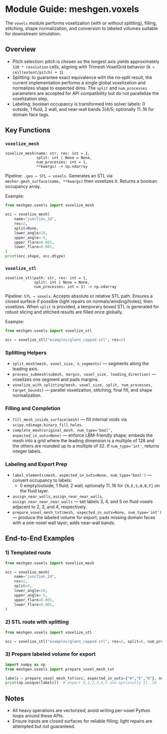 # Module Guide: meshgen.voxels

The `voxels` module performs voxelization (with or without splitting), filling, stitching, shape normalization, and conversion to labeled volumes suitable for downstream simulation.

## Overview

- Pitch selection: pitch is chosen so the longest axis yields approximately `128 * resolution` cells, aligning with Trimesh VoxelGrid behavior (`N ≈ ceil(extent/pitch) + 1`).
- Splitting: to guarantee exact equivalence with the no‑split result, the current implementation performs a single global voxelization and normalizes shape to expected dims. The `split` and `num_processes` parameters are accepted for API compatibility but do not parallelize the voxelization step.
- Labeling: boolean occupancy is transformed into solver labels: 0 outside, 1 fluid, 2 wall, and near‑wall bands 3/4/5; optionally 11..16 for domain face tags.

## Key Functions

### `voxelize_mesh`

```
voxelize_mesh(name: str, res: int = 1,
              split: int | None = None,
              num_processes: int = 1,
              **kwargs) -> np.ndarray
```

Pipeline: `.geo → STL → voxels`. Generates an STL via `mesher.gmsh_surface(name, **kwargs)` then voxelizes it. Returns a boolean occupancy array.

Example:

```python
from meshgen.voxels import voxelize_mesh

occ = voxelize_mesh(
    name="junction_2d",
    res=2,
    split=None,
    lower_angle=10,
    upper_angle=-5,
    upper_flare=0.001,
    lower_flare=0.001,
)
print(occ.shape, occ.dtype)
```

### `voxelize_stl`

```
voxelize_stl(path: str, res: int = 1,
             split: int | None = None,
             num_processes: int = 1) -> np.ndarray
```

Pipeline: `STL → voxels`. Accepts absolute or relative STL path. Ensures a closed surface if possible (light repairs on normals/winding/holes); then voxelizes. When `split` is provided, a temporary boxed STL is generated for robust slicing and stitched results are filled once globally.

Example:

```python
from meshgen.voxels import voxelize_stl

occ = voxelize_stl("examples/glenn_capped.stl", res=2)
```

### Splitting Helpers

- `split_mesh(mesh, voxel_size, n_segments)` — segments along the leading axis.
- `process_submesh(submsh, margin, voxel_size, leading_direction)` — voxelizes one segment and pads margins.
- `voxelize_with_splitting(mesh, voxel_size, split, num_processes, target_bounds)` — parallel voxelization, stitching, final fill, and shape normalization.

### Filling and Completion

- `fill_mesh_inside_surface(mesh)` — fill internal voids via `scipy.ndimage.binary_fill_holes`.
- `complete_mesh(original_mesh, num_type='bool', expected_in_outs=None)` — enforce LBM-friendly shape; embeds the mesh into a grid where the leading dimension is a multiple of 128 and the others are rounded up to a multiple of 32. If `num_type='int'`, returns integer labels.

### Labeling and Export Prep

- `label_elements(mesh, expected_in_outs=None, num_type='bool')` — convert occupancy to labels:
  - 0 empty/outside; 1 fluid; 2 wall; optionally 11..16 for `{N,E,S,W,B,F}` on the fluid layer.
- `assign_near_walls`, `assign_near_near_walls`, `assign_near_near_near_walls` — set labels 3, 4, and 5 on fluid voxels adjacent to 2, 3, and 4, respectively.
- `prepare_voxel_mesh_txt(mesh, expected_in_outs=None, num_type='int')` — produce the labeled volume for export; pads missing domain faces with a one-voxel wall layer; adds near-wall bands.

## End-to-End Examples

### 1) Templated route

```python
from meshgen.voxels import voxelize_mesh

occ = voxelize_mesh(
    name="junction_2d",
    res=2,
    split=4,
    lower_angle=10,
    upper_angle=-5,
    upper_flare=0.001,
    lower_flare=0.001,
)
```

### 2) STL route with splitting

```python
from meshgen.voxels import voxelize_stl

occ = voxelize_stl("examples/glenn_capped.stl", res=2, split=6, num_processes=6)
```

### 3) Prepare labeled volume for export

```python
import numpy as np
from meshgen.voxels import prepare_voxel_mesh_txt

labels = prepare_voxel_mesh_txt(occ, expected_in_outs={"W","E","N"}, num_type='int')
print(np.unique(labels))  # expect 0,1,2,3,4,5 and optionally 11..16
```

## Notes

- All heavy operations are vectorized; avoid writing per-voxel Python loops around these APIs.
- Ensure inputs are closed surfaces for reliable filling; light repairs are attempted but not guaranteed.
